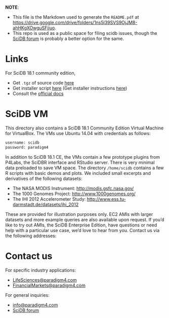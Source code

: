 **NOTE**: 

- This file is the Markdown used to generate the `README.pdf` at https://drive.google.com/drive/folders/1ns5l39SVS9OjJM8-ahHKgXOwguSFjjuo. 
- This repo is used as a public space for filing scidb issues, though the [SciDB forum](http://forum.paradigm4.com/) is probably a better option for the same. 

# Links

For SciDB 18.1 community edition,

- Get `.tgz` of source code [here](https://downloads.paradigm4.com/community/18.1/)
- Get installer script [here](https://downloads.paradigm4.com/community/18.1/install-scidb-ce.sh) (Get installer instructions [here](https://paradigm4.github.io/scidblog/scidb-installation/))
- Consult the [official docs](https://paradigm4.atlassian.net/wiki/spaces/scidb/pages)

# SciDB VM

This directory also contains a SciDB 18.1 Community Edition Virtual Machine for VirtualBox. The VMs use Ubuntu
14.04 with credentials as follows:

```sh
username: scidb
password: paradigm4
```

In addition to SciDB 18.1 CE, the VMs contain a few prototype plugins from P4Labs, the SciDBR
interface and RStudio server. There is very minimal data preloaded to save VM space. The directory
`/home/scidb` contains a few R scripts with basic demos and plots. We included small excerpts and
derivatives of the following datasets:

- The NASA MODIS Instrument: http://modis.gsfc.nasa.gov/
- The 1000 Genomes Project: http://www.1000genomes.org/
- The IHI 2012 Accelerometer Study: http://www.ess.tu-darmstadt.de/datasets/ihi_2012

These are provided for illustration purposes only.
EC2 AMIs with larger datasets and more example queries are also available upon request. If you’d like to
try out AMIs, the SciDB Enterprise Edition, have questions or need help with a particular use case, we’d
love to hear from you. Contact us via the following addresses:

# Contact us

For specific industry applications: 

- [LifeSciences@paradigm4.com](mailto:LifeSciences@paradigm4.com) 
- [FinancialMarkets@paradigm4.com](mailto:FinancialMarkets@paradigm4.com)

For general inquiries: 

- [info@paradigm4.com](mailto:info@paradigm4.com) 
- [SciDB forum](http://www.paradigm4.com/forum)
